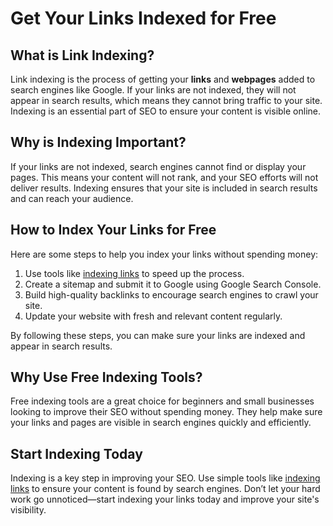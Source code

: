 <h1>Get Your Links Indexed for Free</h1>
<h2>What is Link Indexing?</h2>
            <p>
                Link indexing is the process of getting your <strong>links</strong> and <strong>webpages</strong> added to search engines like Google. If your links are not indexed, they will not appear in search results, which means they cannot bring traffic to your site. Indexing is an essential part of SEO to ensure your content is visible online.
            </p>
            <h2>Why is Indexing Important?</h2>
            <p>
                If your links are not indexed, search engines cannot find or display your pages. This means your content will not rank, and your SEO efforts will not deliver results. Indexing ensures that your site is included in search results and can reach your audience.
            </p>
            <h2>How to Index Your Links for Free</h2>
            <p>Here are some steps to help you index your links without spending money:</p>
            <ol>
                <li>Use tools like <a href="https://en.speedyindex.com" target="_blank" rel="noopener noreferrer">indexing links</a> to speed up the process.</li>
                <li>Create a sitemap and submit it to Google using Google Search Console.</li>
                <li>Build high-quality backlinks to encourage search engines to crawl your site.</li>
                <li>Update your website with fresh and relevant content regularly.</li>
            </ol>
            <p>By following these steps, you can make sure your links are indexed and appear in search results.</p>
            <h2>Why Use Free Indexing Tools?</h2>
            <p>
                Free indexing tools are a great choice for beginners and small businesses looking to improve their SEO without spending money. They help make sure your links and pages are visible in search engines quickly and efficiently.
            </p>
            <h2>Start Indexing Today</h2>
            <p>
                Indexing is a key step in improving your SEO. Use simple tools like <a href="https://speedyindex.com" target="_blank" rel="noopener noreferrer">indexing links</a> to ensure your content is found by search engines. Don’t let your hard work go unnoticed—start indexing your links today and improve your site's visibility.
            </p>


